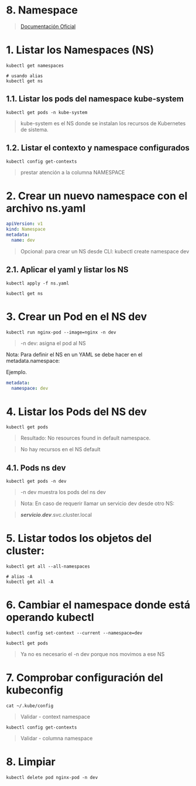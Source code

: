 # 8. Namespace <!-- omit in toc -->

> [Documentación Oficial](https://kubernetes.io/docs/concepts/overview/working-with-objects/namespaces/)

# 1. Listar los Namespaces (NS)
```vim
kubectl get namespaces

# usando alias
kubectl get ns
```

## 1.1. Listar los pods del namespace kube-system
```
kubectl get pods -n kube-system
```

> kube-system es el NS donde se instalan los recursos de Kubernetes de sistema.

## 1.2. Listar el contexto y namespace configurados
```
kubectl config get-contexts
```
> prestar atención a la columna NAMESPACE

# 2. Crear un nuevo namespace con el archivo ns.yaml
```yaml
apiVersion: v1
kind: Namespace
metadata:
  name: dev
```

> Opcional: para crear un NS desde CLI: kubectl create namespace dev

## 2.1. Aplicar el yaml y listar los NS
```
kubectl apply -f ns.yaml

kubectl get ns
```

# 3. Crear un Pod en el NS dev
```vim
kubectl run nginx-pod --image=nginx -n dev
```
> -n dev: asigna el pod al NS

Nota: Para definir el NS en un YAML se debe hacer en el metadata.namespace:

Ejemplo.
```yaml
metadata:
  namespace: dev
```

# 4. Listar los Pods del NS dev
```vim
kubectl get pods

```
> Resultado: No resources found in default namespace.

> No hay recursos en el NS default

## 4.1. Pods ns dev
```
kubectl get pods -n dev
```
> -n dev muestra los pods del ns dev

> Nota: En caso de requerir llamar un servicio dev desde otro NS:

> ***servicio***.***dev***.svc.cluster.local

# 5. Listar todos los objetos del cluster:
```vim
kubectl get all --all-namespaces

# alias -A
kubectl get all -A
```
# 6. Cambiar el namespace donde está operando kubectl
```vim
kubectl config set-context --current --namespace=dev

kubectl get pods
```
> Ya no es necesario el -n dev porque nos movimos a ese NS


# 7. Comprobar configuración del kubeconfig
```vim
cat ~/.kube/config
```

> Validar - context namespace

```
kubectl config get-contexts
```
> Validar - columna namespace

# 8. Limpiar
```k
kubectl delete pod nginx-pod -n dev
```